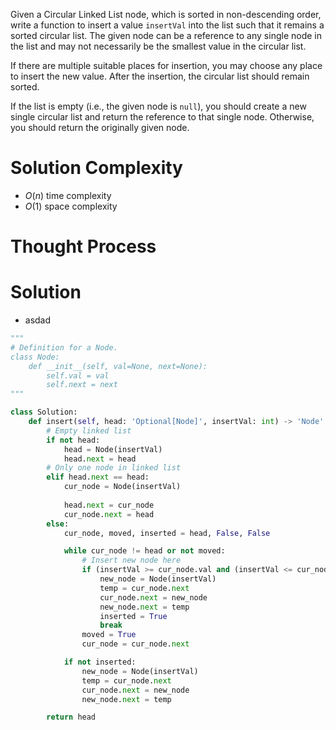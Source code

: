Given a Circular Linked List node, which is sorted in non-descending order, write a function to insert a value `insertVal` into the list such that it remains a sorted circular list. The given node can be a reference to any single node in the list and may not necessarily be the smallest value in the circular list.

If there are multiple suitable places for insertion, you may choose any place to insert the new value. After the insertion, the circular list should remain sorted.

If the list is empty (i.e., the given node is `null`), you should create a new single circular list and return the reference to that single node. Otherwise, you should return the originally given node.
# Solution Complexity
- $O(n)$ time complexity
- $O(1)$ space complexity
# Thought Process
# Solution
- asdad
```Python
"""
# Definition for a Node.
class Node:
    def __init__(self, val=None, next=None):
        self.val = val
        self.next = next
"""

class Solution:
	def insert(self, head: 'Optional[Node]', insertVal: int) -> 'Node':
		# Empty linked list
		if not head:
			head = Node(insertVal)
			head.next = head
		# Only one node in linked list
		elif head.next == head:
			cur_node = Node(insertVal)
			
			head.next = cur_node
			cur_node.next = head
		else:
			cur_node, moved, inserted = head, False, False

			while cur_node != head or not moved:
				# Insert new node here
				if (insertVal >= cur_node.val and (insertVal <= cur_node.next.val or cur_node.next.val < cur_node.val)) or (insertVal < cur_node.val and insertVal < cur_node.next.val and cur_node.next.val < cur_node.val):
					new_node = Node(insertVal)
					temp = cur_node.next
					cur_node.next = new_node
					new_node.next = temp
					inserted = True
					break
				moved = True
				cur_node = cur_node.next

			if not inserted:
				new_node = Node(insertVal)
				temp = cur_node.next
				cur_node.next = new_node
				new_node.next = temp

		return head
```